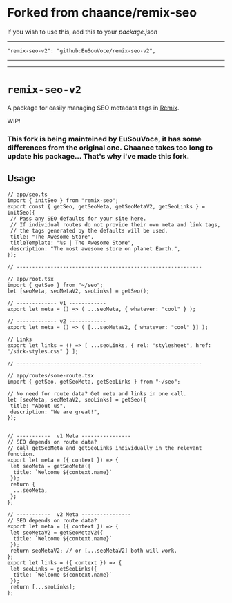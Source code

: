 # Forked from chaance/remix-seo

If you wish to use this, add this to your _package.json_

---

`"remix-seo-v2": "github:EuSouVoce/remix-seo-v2",`

---

---

# `remix-seo-v2`

A package for easily managing SEO metadata tags in [Remix](https://remix.run).

WIP!

### This fork is being mainteined by EuSouVoce, it has some differences from the original one. Chaance takes too long to update his package... That's why i've made this fork.

## Usage

```tsx
// app/seo.ts
import { initSeo } from "remix-seo";
export const { getSeo, getSeoMeta, getSeoMetaV2, getSeoLinks } = initSeo({
 // Pass any SEO defaults for your site here.
 // If individual routes do not provide their own meta and link tags,
 // the tags generated by the defaults will be used.
 title: "The Awesome Store",
 titleTemplate: "%s | The Awesome Store",
 description: "The most awesome store on planet Earth.",
});

// ------------------------------------------------------------

// app/root.tsx
import { getSeo } from "~/seo";
let [seoMeta, seoMetaV2, seoLinks] = getSeo();

// ------------- v1 ------------
export let meta = () => ( ...seoMeta, { whatever: "cool" } );

// ------------- v2 ------------
export let meta = () => ( [...seoMetaV2, { whatever: "cool" }] );

// Links
export let links = () => [ ...seoLinks, { rel: "stylesheet", href: "/sick-styles.css" } ];

// ------------------------------------------------------------

// app/routes/some-route.tsx
import { getSeo, getSeoMeta, getSeoLinks } from "~/seo";

// No need for route data? Get meta and links in one call.
let [seoMeta, seoMetaV2, seoLinks] = getSeo({
 title: "About us",
 description: "We are great!",
});


// -----------  v1 Meta ----------------
// SEO depends on route data?
// call getSeoMeta and getSeoLinks individually in the relevant function.
export let meta = ({ context }) => {
 let seoMeta = getSeoMeta({
  title: `Welcome ${context.name}`
 });
 return {
  ...seoMeta,
 };
};

// -----------  v2 Meta ----------------
// SEO depends on route data?
export let meta = ({ context }) => {
 let seoMetaV2 = getSeoMetaV2({
  title: `Welcome ${context.name}`
 });
 return seoMetaV2; // or [...seoMetaV2] both will work.
};
export let links = ({ context }) => {
 let seoLinks = getSeoLinks({
  title: `Welcome ${context.name}`
 });
 return [...seoLinks];
};
```
